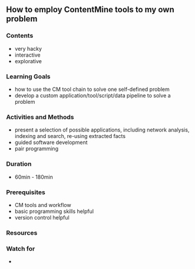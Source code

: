 ## How to employ ContentMine tools to my own problem

### Contents

* very hacky
* interactive
* explorative

### Learning Goals

* how to use the CM tool chain to solve one self-defined problem
* develop a custom application/tool/script/data pipeline to solve a problem


### Activities and Methods

* present a selection of possible applications, including network analysis, indexing and search, re-using extracted facts
* guided software development
* pair programming


### Duration

* 60min - 180min


### Prerequisites

* CM tools and workflow
* basic programming skills helpful
* version control helpful


### Resources



### Watch for

* 